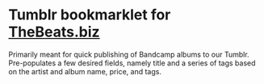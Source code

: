 # Tumblr bookmarklet for [TheBeats.biz](thebeatsbiz.tumblr.com)

Primarily meant for quick publishing of Bandcamp albums to our Tumblr. Pre-populates a few desired fields, namely title and a series of tags based on the artist and album name, price, and tags.